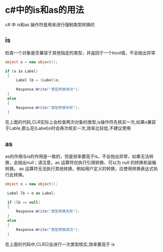 # c#中的is和as的用法
c# 中 is和as 操作符是用来进行强制类型转换的
## is
检查一个对象是否兼容于其他指定的类型，并返回于一个bool值，不会抛出异常
```c#
object o = new object();  
 
if (o is Label)  
 {  
     Label lb = (Label)o;  
 
     Response.Write("类型转换成功");  
 }  
 else 
 {  
     Response.Write("类型转换失败");  
 } 
```
在上面的代码,CLR实际上会检查两次对象的类型,is操作符先核实一次,如果o兼容于Lable,那么在(Label)o时会再次核实一次,效率比较低,不建议使用
## as
as的作用与is的作用是一致的，但是效率要高于is，不会抛出异常，如果无法转换，会抛出null；请注意，as 运算符仅执行引用转换、可以为 null 的转换和装箱转换。 as 运算符无法执行其他转换，例如用户定义的转换，应使用转换表达式执行此转换。
```c#
object o = new object();  
 
 Label lb = o as Label;  
 
 if (lb == null)  
 {  
     Response.Write("类型转换失败");  
 }  
 else 
 {  
     Response.Write("类型转换成功");  
 } 
```
在上面的代码中,CLR只会进行一次类型核实,效率要高于 is


